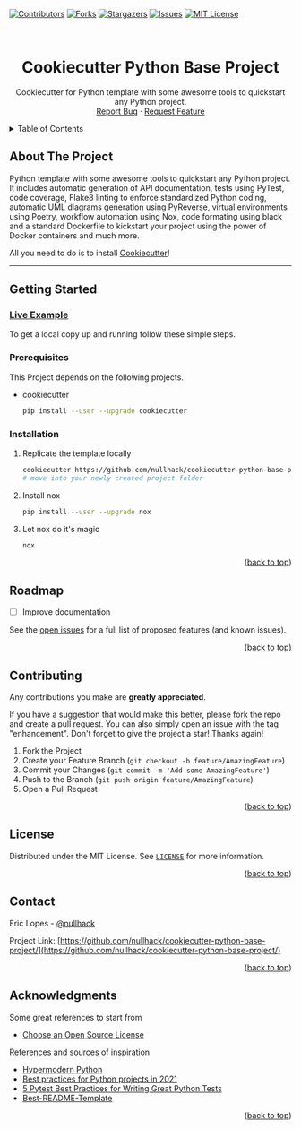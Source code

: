 <div id="top"></div>

<!-- PROJECT SHIELDS -->
<!--
*** I'm using markdown "reference style" links for readability.
*** Reference links are enclosed in brackets [ ] instead of parentheses ( ).
*** See the bottom of this document for the declaration of the reference variables
*** for contributors-url, forks-url, etc. This is an optional, concise syntax you may use.
*** https://www.markdownguide.org/basic-syntax/#reference-style-links
-->
[![Contributors][contributors-shield]][contributors-url]
[![Forks][forks-shield]][forks-url]
[![Stargazers][stars-shield]][stars-url]
[![Issues][issues-shield]][issues-url]
[![MIT License][license-shield]][license-url]



<!-- PROJECT LOGO -->
<br />
<div align="center">

  <h1 align="center"> Cookiecutter Python Base Project</h3>

  <p align="center">
    Cookiecutter for Python template with some awesome tools to quickstart any Python project.
    <br />
    <a href="https://github.com/nullhack/cookiecutter-python-base-project/issues">Report Bug</a>
    ·
    <a href="https://github.com/nullhack/cookiecutter-python-base-project/issues">Request Feature</a>
  </p>
</div>



<!-- TABLE OF CONTENTS -->
<details>
  <summary>Table of Contents</summary>
  <ol>
    <li>
      <a href="#about-the-project">About The Project</a>
    </li>
    <li>
      <a href="#getting-started">Getting Started</a>
      <ul>
        <li><a href="#prerequisites">Prerequisites</a></li>
        <li><a href="#installation">Installation</a></li>
      </ul>
    </li>
    <li><a href="#roadmap">Roadmap</a></li>
    <li><a href="#contributing">Contributing</a></li>
    <li><a href="#license">License</a></li>
    <li><a href="#contact">Contact</a></li>
    <li><a href="#acknowledgments">Acknowledgments</a></li>
  </ol>
</details>



<!-- ABOUT THE PROJECT -->
## About The Project

Python template with some awesome tools to quickstart any Python project. 
It includes automatic generation of API documentation, tests using PyTest, code coverage, 
Flake8 linting to enforce standardized Python coding, automatic UML diagrams generation using PyReverse, 
virtual environments using Poetry, workflow automation using Nox, 
code formating using black and a standard Dockerfile to kickstart your project using the power of Docker containers and much more. 

All you need to do is to install [Cookiecutter](https://cookiecutter.readthedocs.io/en/1.7.2/usage.html)!

---

<!-- GETTING STARTED -->
## Getting Started

### [Live Example](https://github.com/nullhack/python-base-project)

To get a local copy up and running follow these simple steps.

### Prerequisites

This Project depends on the following projects.
* cookiecutter
  ```sh
  pip install --user --upgrade cookiecutter
  ```

### Installation

1. Replicate the template locally
   ```sh
   cookiecutter https://github.com/nullhack/cookiecutter-python-base-project
   # move into your newly created project folder
   ```
2. Install nox
   ```sh
   pip install --user --upgrade nox
   ```
3. Let nox do it's magic
   ```sh
   nox
   ```

<p align="right">(<a href="#top">back to top</a>)</p>


<!-- ROADMAP -->
## Roadmap

- [ ] Improve documentation

See the [open issues](https://github.com/nullhack/cookiecutter-python-base-project/issues) for a full list of proposed features (and known issues).

<p align="right">(<a href="#top">back to top</a>)</p>


<!-- CONTRIBUTING -->
## Contributing

Any contributions you make are **greatly appreciated**.

If you have a suggestion that would make this better, please fork the repo and create a pull request. You can also simply open an issue with the tag "enhancement".
Don't forget to give the project a star! Thanks again!

1. Fork the Project
2. Create your Feature Branch (`git checkout -b feature/AmazingFeature`)
3. Commit your Changes (`git commit -m 'Add some AmazingFeature'`)
4. Push to the Branch (`git push origin feature/AmazingFeature`)
5. Open a Pull Request

<p align="right">(<a href="#top">back to top</a>)</p>


<!-- LICENSE -->
## License

Distributed under the MIT License. See [`LICENSE`](https://github.com/nullhack/cookiecutter-python-base-project/blob/main/LICENSE) for more information.

<p align="right">(<a href="#top">back to top</a>)</p>


<!-- CONTACT -->
## Contact

Eric Lopes - [@nullhack](https://github.com/nullhack)

Project Link: [https://github.com/nullhack/cookiecutter-python-base-project/](https://github.com/nullhack/cookiecutter-python-base-project/)

<p align="right">(<a href="#top">back to top</a>)</p>


<!-- ACKNOWLEDGMENTS -->
## Acknowledgments

Some great references to start from

* [Choose an Open Source License](https://choosealicense.com)

References and sources of inspiration

* [Hypermodern Python](https://cjolowicz.github.io/posts/hypermodern-python-01-setup/)
* [Best practices for Python projects in 2021](https://mitelman.engineering/blog/python-best-practice/automating-python-best-practices-for-a-new-project/)
* [5 Pytest Best Practices for Writing Great Python Tests](https://www.nerdwallet.com/blog/engineering/5-pytest-best-practices/)
* [Best-README-Template](https://github.com/othneildrew/Best-README-Template)

<p align="right">(<a href="#top">back to top</a>)</p>


<!-- MARKDOWN LINKS & IMAGES -->
<!-- https://www.markdownguide.org/basic-syntax/#reference-style-links -->
[contributors-shield]: https://img.shields.io/github/contributors/nullhack/cookiecutter-python-base-project.svg?style=for-the-badge
[contributors-url]: https://github.com/nullhack/cookiecutter-python-base-project/graphs/contributors
[forks-shield]: https://img.shields.io/github/forks/nullhack/cookiecutter-python-base-project.svg?style=for-the-badge
[forks-url]: https://github.com/nullhack/cookiecutter-python-base-project/network/members
[stars-shield]: https://img.shields.io/github/stars/nullhack/cookiecutter-python-base-project.svg?style=for-the-badge
[stars-url]: https://github.com/nullhack/cookiecutter-python-base-project/stargazers
[issues-shield]: https://img.shields.io/github/issues/nullhack/cookiecutter-python-base-project.svg?style=for-the-badge
[issues-url]: https://github.com/nullhack/cookiecutter-python-base-project/issues
[license-shield]: https://img.shields.io/badge/license-MIT-green?style=for-the-badge
[license-url]: https://github.com/nullhack/cookiecutter-python-base-project/blob/main/LICENSE.txt
